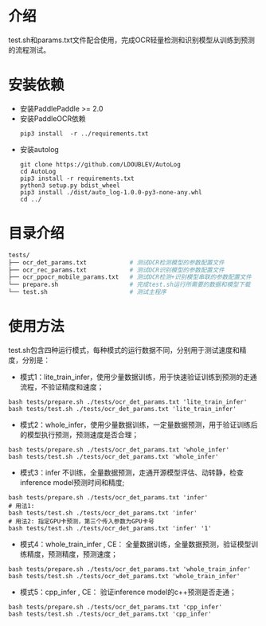 
# 介绍

test.sh和params.txt文件配合使用，完成OCR轻量检测和识别模型从训练到预测的流程测试。

# 安装依赖
- 安装PaddlePaddle >= 2.0
- 安装PaddleOCR依赖
    ```
    pip3 install  -r ../requirements.txt
    ```
- 安装autolog
    ```
    git clone https://github.com/LDOUBLEV/AutoLog
    cd AutoLog
    pip3 install -r requirements.txt
    python3 setup.py bdist_wheel
    pip3 install ./dist/auto_log-1.0.0-py3-none-any.whl
    cd ../
    ```

# 目录介绍

```bash
tests/
├── ocr_det_params.txt            # 测试OCR检测模型的参数配置文件
├── ocr_rec_params.txt            # 测试OCR识别模型的参数配置文件
├── ocr_ppocr_mobile_params.txt   # 测试OCR检测+识别模型串联的参数配置文件
└── prepare.sh                    # 完成test.sh运行所需要的数据和模型下载
└── test.sh                       # 测试主程序
```

# 使用方法

test.sh包含四种运行模式，每种模式的运行数据不同，分别用于测试速度和精度，分别是：

- 模式1：lite_train_infer，使用少量数据训练，用于快速验证训练到预测的走通流程，不验证精度和速度；
```shell
bash tests/prepare.sh ./tests/ocr_det_params.txt 'lite_train_infer'
bash tests/test.sh ./tests/ocr_det_params.txt 'lite_train_infer'
```  

- 模式2：whole_infer，使用少量数据训练，一定量数据预测，用于验证训练后的模型执行预测，预测速度是否合理；
```shell
bash tests/prepare.sh ./tests/ocr_det_params.txt 'whole_infer'
bash tests/test.sh ./tests/ocr_det_params.txt 'whole_infer'
```  

- 模式3：infer 不训练，全量数据预测，走通开源模型评估、动转静，检查inference model预测时间和精度;
```shell
bash tests/prepare.sh ./tests/ocr_det_params.txt 'infer'
# 用法1:
bash tests/test.sh ./tests/ocr_det_params.txt 'infer'
# 用法2: 指定GPU卡预测，第三个传入参数为GPU卡号
bash tests/test.sh ./tests/ocr_det_params.txt 'infer' '1'
```  

- 模式4：whole_train_infer , CE： 全量数据训练，全量数据预测，验证模型训练精度，预测精度，预测速度；
```shell
bash tests/prepare.sh ./tests/ocr_det_params.txt 'whole_train_infer'
bash tests/test.sh ./tests/ocr_det_params.txt 'whole_train_infer'
```  

- 模式5：cpp_infer , CE： 验证inference model的c++预测是否走通；
```shell
bash tests/prepare.sh ./tests/ocr_det_params.txt 'cpp_infer'
bash tests/test.sh ./tests/ocr_det_params.txt 'cpp_infer'
```  
